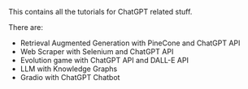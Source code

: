 This contains all the tutorials for ChatGPT related stuff.

There are:
- Retrieval Augmented Generation with PineCone and ChatGPT API
- Web Scraper with Selenium and ChatGPT API
- Evolution game with ChatGPT API and DALL-E API
- LLM with Knowledge Graphs
- Gradio with ChatGPT Chatbot
